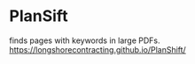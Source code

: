 # PlanSift
finds pages with keywords in large PDFs.
https://longshorecontracting.github.io/PlanShift/
